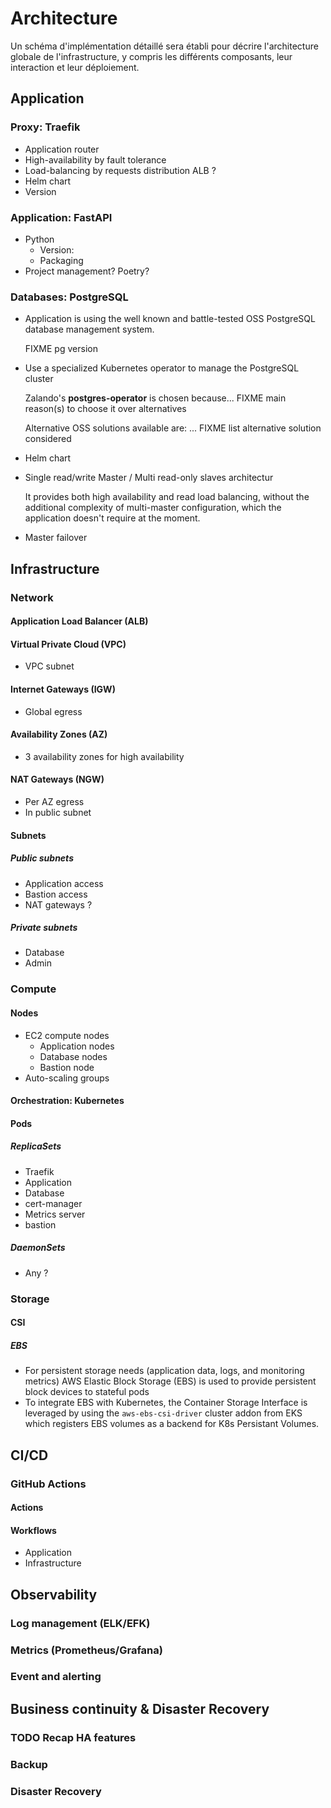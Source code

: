 # Architecture

Un schéma d'implémentation détaillé sera établi pour décrire l'architecture globale de l'infrastructure, y compris les différents composants, leur interaction et leur déploiement.


## Application


### Proxy: Traefik

* Application router
* High-availability by fault tolerance
* Load-balancing by requests distribution
  ALB ?
* Helm chart
* Version


### Application: FastAPI

* Python
  * Version:
  * Packaging
* Project management? Poetry?


### Databases: PostgreSQL

* Application is using the well known and battle-tested OSS PostgreSQL database management system.

  FIXME pg version

* Use a specialized Kubernetes operator to manage the PostgreSQL cluster

  Zalando's **postgres-operator** is chosen because...
  FIXME main reason(s) to choose it over alternatives

  Alternative OSS solutions available are: ...
  FIXME list alternative solution considered

* Helm chart
* Single read/write Master / Multi read-only slaves architectur

  It provides both high availability and read load balancing, without the additional complexity of multi-master configuration, which the application doesn't require at the moment.

* Master failover


## Infrastructure


### Network


#### Application Load Balancer (ALB)


#### Virtual Private Cloud (VPC)

* VPC subnet


#### Internet Gateways (IGW)

* Global egress


#### Availability Zones (AZ)

* 3 availability zones for high availability


#### NAT Gateways (NGW)

* Per AZ egress
* In public subnet


#### Subnets


##### Public subnets

* Application access
* Bastion access
* NAT gateways ?


##### Private subnets

* Database
* Admin


### Compute

#### Nodes

* EC2 compute nodes
  * Application nodes
  * Database nodes
  * Bastion node
* Auto-scaling groups


#### Orchestration: Kubernetes

#### Pods

##### ReplicaSets

* Traefik
* Application
* Database
* cert-manager
* Metrics server
* bastion

##### DaemonSets

* Any ?


### Storage

#### CSI

##### EBS

* For persistent storage needs (application data, logs, and monitoring metrics) AWS Elastic Block Storage (EBS) is used to provide persistent block devices to stateful pods
* To integrate EBS with Kubernetes, the Container Storage Interface is leveraged by using the `aws-ebs-csi-driver` cluster addon from EKS which registers EBS volumes as a backend for K8s Persistant Volumes.



## CI/CD

### GitHub Actions


#### Actions

#### Workflows

* Application
* Infrastructure


## Observability

### Log management (ELK/EFK)

### Metrics (Prometheus/Grafana)

### Event and alerting


## Business continuity & Disaster Recovery

### TODO Recap HA features

### Backup

### Disaster Recovery
